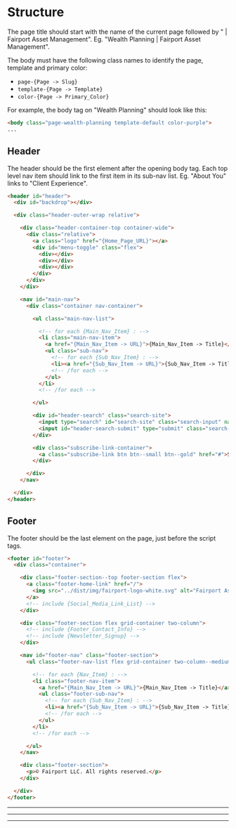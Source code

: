 # Structure

The page title should start with the name of the current page followed by " | Fairport Asset Management". Eg. "Wealth Planning | Fairport Asset Management".

The body must have the following class names to identify the page, template and primary color:

  * `page-{Page -> Slug}`
  * `template-{Page -> Template}`
  * `color-{Page -> Primary_Color}`

For example, the body tag on "Wealth Planning" should look like this:

```html
<body class="page-wealth-planning template-default color-purple">
...
```


## Header

The header should be the first element after the opening body tag. Each top level nav item should link to the first item in its sub-nav list. Eg. "About You" links to "Client Experience".

```html
<header id="header">
  <div id="backdrop"></div>

  <div class="header-outer-wrap relative">

    <div class="header-container-top container-wide">
      <div class="relative">
        <a class="logo" href="{Home_Page_URL}"></a>
        <div id="menu-toggle" class="flex">
          <div></div>
          <div></div>
          <div></div>
        </div>
      </div>
    </div>

    <nav id="main-nav">
      <div class="container nav-container">

        <ul class="main-nav-list">

          <!-- for each {Main_Nav_Item} : -->
          <li class="main-nav-item">
            <a href="{Main_Nav_Item -> URL}">{Main_Nav_Item -> Title}</a>
            <ul class="sub-nav">
              <!-- for each {Sub_Nav_Item} : -->
              <li><a href="{Sub_Nav_Item -> URL}">{Sub_Nav_Item -> Title}</a></li>
              <!-- /for each -->
            </ul>
          </li>
          <!-- /for each -->

        </ul>

        <div id="header-search" class="search-site">
          <input type="search" id="search-site" class="search-input" name="search-site" placeholder="Search">
          <input id="header-search-submit" type="submit" class="search-submit" value="Search">
        </div>

        <div class="subscribe-link-container">
          <a class="subscribe-link btn btn--small btn--gold" href="#">Subscribe</a>
        </div>

      </div>
    </nav>

  </div>
</header>
```




## Footer

The footer should be the last element on the page, just before the script tags.

```html
<footer id="footer">
  <div class="container">

    <div class="footer-section--top footer-section flex">
      <a class="footer-home-link" href="/">
        <img src="../dist/img/fairport-logo-white.svg" alt="Fairport Asset Management">
      </a>
      <!-- include {Social_Media_Link_List} -->
    </div>

    <div class="footer-section flex grid-container two-column">
      <!-- include {Footer_Contact_Info} -->
      <!-- include {Newsletter_Signup} -->
    </div>

    <nav id="footer-nav" class="footer-section">
      <ul class="footer-nav-list flex grid-container two-column--medium four-column--large">

        <!-- for each {Nav_Item} : -->
        <li class="footer-nav-item">
          <a href="{Main_Nav_Item -> URL}">{Main_Nav_Item -> Title}</a>
          <ul class="footer-sub-nav">
            <!-- for each {Sub_Nav_Item} : -->
            <li><a href="{Sub_Nav_Item -> URL}">{Sub_Nav_Item -> Title}</a></li>
            <!-- /for each -->
          </ul>
        </li>
        <!-- /for each -->

      </ul>
    </nav>

    <div class="footer-section">
      <p>© Fairport LLC. All rights reserved.</p>
    </div>

  </div>
</footer>
```

---
---
---
